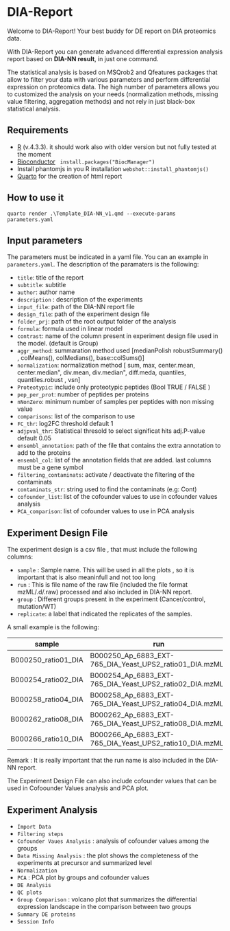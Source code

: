 # DIA-Report

Welcome to DIA-Report! Your best buddy for DE report on DIA proteomics data.  

With DIA-Report you can generate advanced differential expression analysis report based on **DIA-NN result**, in just one command.

The statistical analysis is based on MSQrob2 and Qfeatures packages that allow to filter your data with various parameters and perform differential expression on proteomics data. The high number of parameters allows you to customized the analysis on your needs (normalization methods, missing value filtering, aggregation methods) and not rely in just black-box statistical analysis.

## Requirements

- [R](https://www.r-project.org/) (v.4.3.3). it should work also with older version but not fully tested at the moment
- [Bioconductor](https://www.bioconductor.org/install/)  ` install.packages("BiocManager")`
- Install phantomjs in you R installation `webshot::install_phantomjs()`
- [Quarto](https://quarto.org/docs/download/) for the creation of html report

## How to use it

`quarto render .\Template_DIA-NN_v1.qmd --execute-params parameters.yaml`

## Input parameters
The parameters must be indicated in a yaml file. You can an example in `parameters.yaml`.
The description of the paramaters is the following:

- `title`: title of the report
- `subtitle`: subtitle
- `author`: author name
- `description` : description of the experiments
- `input_file`: path of the DIA-NN report file
- `design_file`: path of the experiment design file
- `folder_prj`: path of the root output folder of the analysis
- `formula`: formula used in linear model
- `contrast`: name of the column present in experiment design file used in the model. (default is Group)
- `aggr_method`: summaration method used [medianPolish robustSummary() , colMeans(), colMedians(), base::colSums()]
- `normalization`: normalization method [ sum, max, center.mean, center.median", div.mean, div.median", diff.meda, ⁠quantiles⁠, ⁠quantiles.robust⁠ , vsn]
- `Proteotypic`: include only proteotypic peptides (Bool TRUE / FALSE )
- `pep_per_prot`: number of peptides per proteins
- `nNonZero`: minimum number of samples per peptides with non missing value
- `comparisons`: list of the comparison to use
- `FC_thr`: log2FC threshold default 1
- `adjpval_thr`: Statistical thresold to select significat hits adj.P-value default 0.05
- `ensembl_annotation`: path of the file that contains the extra annotation to add to the proteins
- `ensembl_col`: list of the annotation fields that are added. last columns must be a gene symbol
- `filtering_contaminats`: activate / deactivate the filtering of the contaminats
- `contaminats_str`: string used to find the contaminats (e.g: Cont)
- `cofounder_list`: list of the cofounder values to use in cofounder values analysis
- `PCA_comparison`: list of cofounder values to use in PCA analysis

## Experiment Design File

The experiment design is a  csv file , that must include the following columns:

- `sample` : Sample name. This will be used in all the plots , so it is important that is also meaninfull and not too long
- `run` : This is file name of the raw file (included the file format mzML/.d/.raw) processed and also included in DIA-NN report.
- `group` : Different groups present in the experiment (Cancer/control, mutation/WT)
- `replicate`: a label that indicated the replicates of the samples.

A small example is the following:

| sample | run | group | replicate |
| -------- | ------- |------- |------- |
| B000250_ratio01_DIA | B000250_Ap_6883_EXT-765_DIA_Yeast_UPS2_ratio01_DIA.mzML | A |1 |
| B000254_ratio02_DIA | B000254_Ap_6883_EXT-765_DIA_Yeast_UPS2_ratio02_DIA.mzML | B | 1 |
| B000258_ratio04_DIA | B000258_Ap_6883_EXT-765_DIA_Yeast_UPS2_ratio04_DIA.mzML | C | 1 |
| B000262_ratio08_DIA | B000262_Ap_6883_EXT-765_DIA_Yeast_UPS2_ratio08_DIA.mzMLL | D |1 |
| B000266_ratio10_DIA| B000266_Ap_6883_EXT-765_DIA_Yeast_UPS2_ratio10_DIA.mzML | E | 1 |

Remark : It is really important that the run name is also included in the DIA-NN report.

The Experiment Design File can also include cofounder values that can be used in Cofoounder Values analysis and PCA plot.

## Experiment Analysis
- `Import Data` 
- `Filtering steps` 
- `Cofounder Vaues Analysis` : analysis of cofounder values among the groups
- `Data Missing Analysis` : the plot shows the completeness of the experiments at precursor and summarized level
- `Normalization` 
- `PCA` : PCA plot by groups and cofounder values
- `DE Analysis` 
- `QC plots` 
- `Group Comparison` : volcano plot that summarizes the differential expression landscape in the comparison between two groups
- `Summary DE proteins` 
- `Session Info` 
